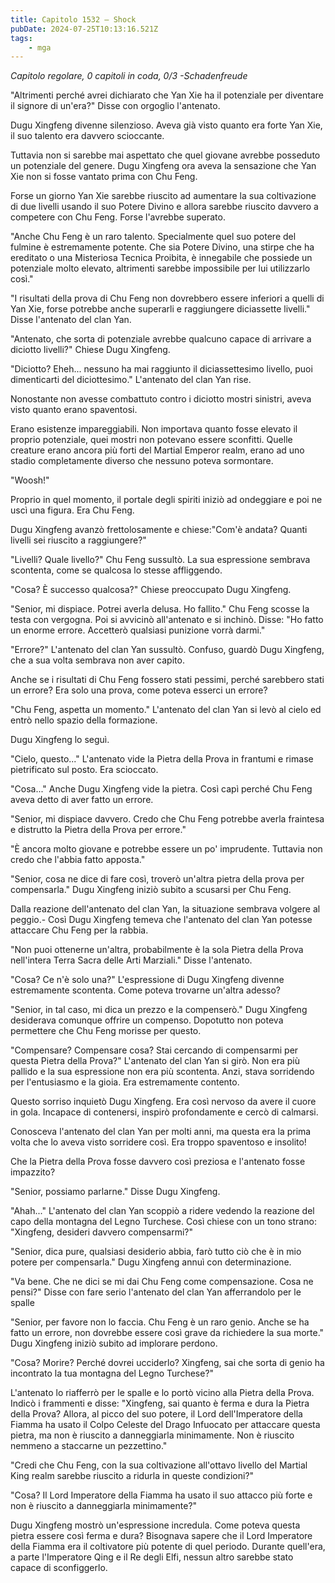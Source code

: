 ```yaml
---
title: Capitolo 1532 – Shock
pubDate: 2024-07-25T10:13:16.521Z
tags:
    - mga
---
```



<em>Capitolo regolare,
0 capitoli in coda, 0/3
-Schadenfreude</em>


"Altrimenti perché avrei dichiarato che Yan Xie ha il potenziale per diventare il signore di un'era?" Disse con orgoglio l'antenato.


Dugu Xingfeng divenne silenzioso. Aveva già visto quanto era forte Yan Xie, il suo talento era davvero scioccante.


Tuttavia non si sarebbe mai aspettato che quel giovane avrebbe posseduto un potenziale del genere. Dugu Xingfeng ora aveva la sensazione che Yan Xie non si fosse vantato prima con Chu Feng.


Forse un giorno Yan Xie sarebbe riuscito ad aumentare la sua coltivazione di due livelli usando il suo Potere Divino e allora sarebbe riuscito davvero a competere con Chu Feng. Forse l'avrebbe superato.


"Anche Chu Feng è un raro talento. Specialmente quel suo potere del fulmine è estremamente potente. Che sia Potere Divino, una stirpe che ha ereditato o una Misteriosa Tecnica Proibita, è innegabile che possiede un potenziale molto elevato, altrimenti sarebbe impossibile per lui utilizzarlo così."


"I risultati della prova di Chu Feng non dovrebbero essere inferiori a quelli di Yan Xie, forse potrebbe anche superarli e raggiungere diciassette livelli." Disse l'antenato del clan Yan.


"Antenato, che sorta di potenziale avrebbe qualcuno capace di arrivare a diciotto livelli?" Chiese Dugu Xingfeng.


"Diciotto? Eheh... nessuno ha mai raggiunto il diciassettesimo livello, puoi dimenticarti del diciottesimo." L'antenato del clan Yan rise.


Nonostante non avesse combattuto contro i diciotto mostri sinistri, aveva visto quanto erano spaventosi.


Erano esistenze impareggiabili. Non importava quanto fosse elevato il proprio potenziale, quei mostri non potevano essere sconfitti. Quelle creature erano ancora più forti del Martial Emperor realm, erano ad uno stadio completamente diverso che nessuno poteva sormontare.


"Woosh!"


Proprio in quel momento, il portale degli spiriti iniziò ad ondeggiare e poi ne uscì una figura. Era Chu Feng.


Dugu Xingfeng avanzò frettolosamente e chiese:"Com'è andata? Quanti livelli sei riuscito a raggiungere?"


"Livelli? Quale livello?" Chu Feng sussultò. La sua espressione sembrava scontenta, come se qualcosa lo stesse affliggendo.


"Cosa? È successo qualcosa?" Chiese preoccupato Dugu Xingfeng.


"Senior, mi dispiace. Potrei averla delusa. Ho fallito." Chu Feng scosse la testa con vergogna. Poi si avvicinò all'antenato e si inchinò. Disse: "Ho fatto un enorme errore. Accetterò qualsiasi punizione vorrà darmi."


"Errore?" L'antenato del clan Yan sussultò. Confuso, guardò Dugu Xingfeng, che a sua volta sembrava non aver capito.


Anche se i risultati di Chu Feng fossero stati pessimi, perché sarebbero stati un errore? Era solo una prova, come poteva esserci un errore?


"Chu Feng, aspetta un momento." L'antenato del clan Yan si levò al cielo ed entrò nello spazio della formazione.


Dugu Xingfeng lo seguì.


"Cielo, questo..." L'antenato vide la Pietra della Prova in frantumi e rimase pietrificato sul posto. Era scioccato.


"Cosa..." Anche Dugu Xingfeng vide la pietra. Così capì perché Chu Feng aveva detto di aver fatto un errore.


"Senior, mi dispiace davvero. Credo che Chu Feng potrebbe averla fraintesa e distrutto la Pietra della Prova per errore."


"È ancora molto giovane e potrebbe essere un po' imprudente. Tuttavia non credo che l'abbia fatto apposta."


"Senior, cosa ne dice di fare così, troverò un'altra pietra della prova per compensarla." Dugu Xingfeng iniziò subito a scusarsi per Chu Feng.


 Dalla reazione dell'antenato del clan Yan, la situazione sembrava volgere al peggio.- Così Dugu Xingfeng temeva che l'antenato del clan Yan potesse attaccare Chu Feng per la rabbia.


"Non puoi ottenerne un'altra, probabilmente è la sola Pietra della Prova nell'intera Terra Sacra delle Arti Marziali." Disse l'antenato.


"Cosa? Ce n'è solo una?" L'espressione di Dugu Xingfeng divenne estremamente scontenta. Come poteva trovarne un'altra adesso?


"Senior, in tal caso, mi dica un prezzo e la compenserò." Dugu Xingfeng desiderava comunque offrire un compenso. Dopotutto non poteva permettere che Chu Feng morisse per questo.


"Compensare? Compensare cosa? Stai cercando di compensarmi per questa Pietra della Prova?" L'antenato del clan Yan si girò. Non era più pallido e la sua espressione non era più scontenta. Anzi, stava sorridendo per l'entusiasmo e la gioia. Era estremamente contento.


Questo sorriso inquietò Dugu Xingfeng. Era così nervoso da avere il cuore in gola. Incapace di contenersi, inspirò profondamente e cercò di calmarsi.


Conosceva l'antenato del clan Yan per molti anni, ma questa era la prima volta che lo aveva visto sorridere così. Era troppo spaventoso e insolito!


Che la Pietra della Prova fosse davvero così preziosa e l'antenato fosse impazzito?


"Senior, possiamo parlarne." Disse Dugu Xingfeng.


"Ahah..." L'antenato del clan Yan scoppiò a ridere vedendo la reazione del capo della montagna del Legno Turchese. Così chiese con un tono strano: "Xingfeng, desideri davvero compensarmi?"


"Senior, dica pure, qualsiasi desiderio abbia, farò tutto ciò che è in mio potere per compensarla." Dugu Xingfeng annuì con determinazione.


"Va bene. Che ne dici se mi dai Chu Feng come compensazione. Cosa ne pensi?" Disse con fare serio l'antenato del clan Yan afferrandolo per le spalle


"Senior, per favore non lo faccia. Chu Feng è un raro genio. Anche se ha fatto un errore, non dovrebbe essere così grave da richiedere la sua morte." Dugu Xingfeng iniziò subito ad implorare perdono.


"Cosa? Morire? Perché dovrei ucciderlo? Xingfeng, sai che sorta di genio ha incontrato la tua montagna del Legno Turchese?"


L'antenato lo riafferrò per le spalle e lo portò vicino alla Pietra della Prova. Indicò i frammenti e disse: "Xingfeng, sai quanto è ferma e dura la Pietra della Prova? Allora, al picco del suo potere, il Lord dell'Imperatore della Fiamma ha usato il Colpo Celeste del Drago Infuocato per attaccare questa pietra, ma non è riuscito a danneggiarla minimamente. Non è riuscito nemmeno a staccarne un pezzettino."


"Credi che Chu Feng, con la sua coltivazione all'ottavo livello del Martial King realm sarebbe riuscito a ridurla in queste condizioni?"


"Cosa? Il Lord Imperatore della Fiamma ha usato il suo attacco più forte e non è riuscito a danneggiarla minimamente?"


Dugu Xingfeng mostrò un'espressione incredula. Come poteva questa pietra essere così ferma e dura? Bisognava sapere che il Lord Imperatore della Fiamma era il coltivatore più potente di quel periodo. Durante quell'era, a parte l'Imperatore Qing e il Re degli Elfi, nessun altro sarebbe stato capace di sconfiggerlo.
                                


                                




